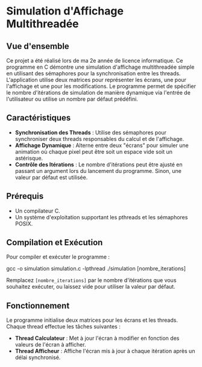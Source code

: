 # Simulation d'Affichage Multithreadée

## Vue d'ensemble
Ce projet a été réalisé lors de ma 2e année de licence informatique.
Ce programme en C démontre une simulation d'affichage multithreadée simple en utilisant des sémaphores pour la synchronisation entre les threads. L'application utilise deux matrices pour représenter les écrans, une pour l'affichage et une pour les modifications. Le programme permet de spécifier le nombre d'itérations de simulation de manière dynamique via l'entrée de l'utilisateur ou utilise un nombre par défaut prédéfini.

## Caractéristiques
- **Synchronisation des Threads** : Utilise des sémaphores pour synchroniser deux threads responsables du calcul et de l'affichage.
- **Affichage Dynamique** : Alterne entre deux "écrans" pour simuler une animation où chaque pixel peut être soit un espace vide soit un astérisque.
- **Contrôle des Itérations** : Le nombre d'itérations peut être ajusté en passant un argument lors du lancement du programme. Sinon, une valeur par défaut est utilisée.

## Prérequis
- Un compilateur C.
- Un système d'exploitation supportant les pthreads et les sémaphores POSIX.

## Compilation et Exécution
Pour compiler et exécuter le programme :

gcc -o simulation simulation.c -lpthread
./simulation [nombre_iterations]

Remplacez `[nombre_iterations]` par le nombre d'itérations que vous souhaitez exécuter, ou laissez vide pour utiliser la valeur par défaut.

## Fonctionnement
Le programme initialise deux matrices pour les écrans et les threads. Chaque thread effectue les tâches suivantes :
- **Thread Calculateur** : Met à jour l'écran à modifier en fonction des valeurs de l'écran à afficher.
- **Thread Afficheur** : Affiche l'écran mis à jour à chaque itération après un délai synchronisé.

